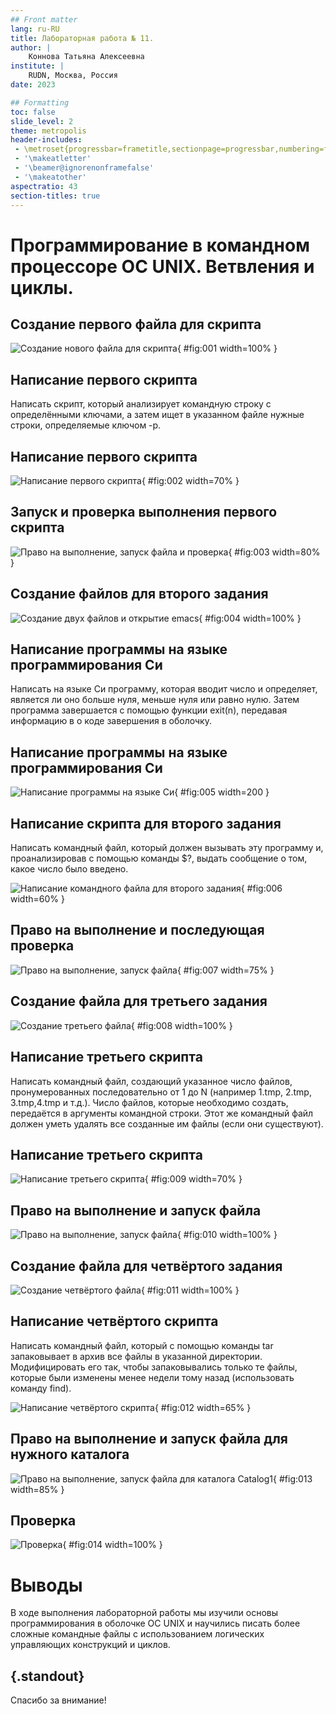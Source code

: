 ```yaml
---
## Front matter
lang: ru-RU
title: Лабораторная работа № 11.
author: |
	Коннова Татьяна Алексеевна
institute: |
	RUDN, Москва, Россия
date: 2023

## Formatting
toc: false
slide_level: 2
theme: metropolis
header-includes: 
 - \metroset{progressbar=frametitle,sectionpage=progressbar,numbering=fraction}
 - '\makeatletter'
 - '\beamer@ignorenonframefalse'
 - '\makeatother'
aspectratio: 43
section-titles: true
---
```


# Программирование в командном процессоре ОС UNIX. Ветвления и циклы.

## Создание первого файла для скрипта

![Создание нового файла для скрипта](image/1.png){ #fig:001 width=100% }

## Написание первого скрипта

Написать скрипт, который анализирует командную строку с определёнными ключами, а затем ищет в указанном файле нужные строки, определяемые ключом -p.

## Написание первого скрипта

![Написание первого скрипта](image/2.png){ #fig:002 width=70% }

## Запуск и проверка выполнения первого скрипта

![Право на выполнение, запуск файла и проверка](image/3.png){ #fig:003 width=80% }

## Создание файлов для второго задания 

![Создание двух файлов и открытие emacs](image/4.png){ #fig:004 width=100% }

## Написание программы на языке программирования Си

Написать на языке Си программу, которая вводит число и определяет, является ли оно больше нуля, меньше нуля или равно нулю. Затем программа завершается с помощью функции exit(n), передавая информацию в о коде завершения в оболочку.

## Написание программы на языке программирования Си

![Написание программы на языке Си](image/5.png){ #fig:005 width=200 }

## Написание скрипта для второго задания

Написать командный файл, который должен вызывать эту программу и, проанализировав с помощью команды $?, выдать сообщение о том, какое число было введено.

![Написание командного файла для второго задания](image/6.png){ #fig:006 width=60% }

## Право на выполнение и последующая проверка

![Право на выполнение, запуск файла](image/7.png){ #fig:007 width=75% }

## Создание файла для третьего задания

![Создание третьего файла](image/8.png){ #fig:008 width=100% }

## Написание третьего скрипта

Написать командный файл, создающий указанное число файлов, пронумерованных последовательно от 1 до N (например 1.tmp, 2.tmp, 3.tmp,4.tmp и т.д.). Число файлов, которые необходимо создать, передаётся в аргументы командной строки. Этот же командный файл должен уметь удалять все созданные им файлы (если они существуют).

## Написание третьего скрипта
	
![Написание третьего скрипта](image/9.png){ #fig:009 width=70% }

## Право на выполнение и запуск файла

![Право на выполнение, запуск файла](image/10.png){ #fig:010 width=100% }

## Создание файла для четвёртого задания

![Создание четвёртого файла](image/11.png){ #fig:011 width=100% }

## Написание четвёртого скрипта

Написать командный файл, который с помощью команды tar запаковывает в архив все файлы в указанной директории. Модифицировать его так, чтобы запаковывались только те файлы, которые были изменены менее недели тому назад (использовать команду find).

![Написание четвёртого скрипта](image/12.png){ #fig:012 width=65% }

## Право на выполнение и запуск файла для нужного каталога

![Право на выполнение, запуск файла для каталога Catalog1](image/13.png){ #fig:013 width=85% }

## Проверка

![Проверка](image/14.png){ #fig:014 width=100% }

# Выводы

В ходе выполнения лабораторной работы мы изучили основы программирования в оболочке ОС UNIX и научились писать более сложные командные файлы с использованием логических управляющих конструкций и циклов.


## {.standout}

Спасибо за внимание!

